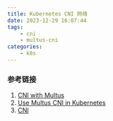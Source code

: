```yaml
---
title: Kubernetes CNI 网络
date: 2023-12-29 16:07:44
tags:
    - cni
    - multus-cni
categories:
    - k8s
---
```



### 参考链接

1. [CNI with Multus](https://ubuntu.com/kubernetes/docs/cni-multus)
2. [Use Multus CNI in Kubernetes](https://devopstales.github.io/kubernetes/multus/)
3. [CNI](https://www.cni.dev/plugins/current/ipam/host-local/)
